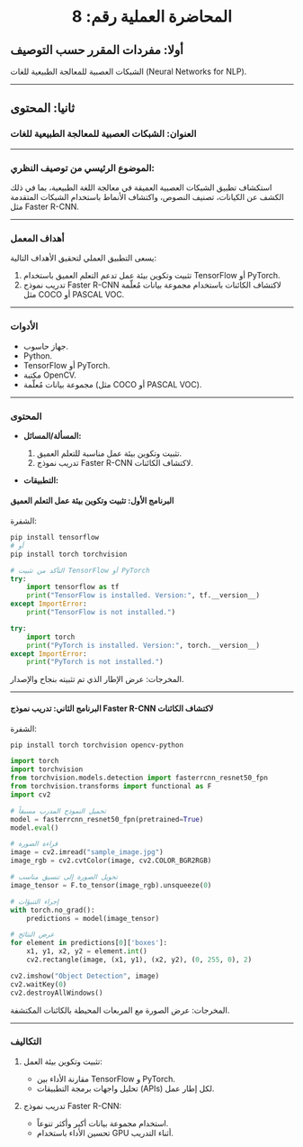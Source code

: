 <h1 style="text-align: center;">المحاضرة العملية رقم: 8</h1>

## أولا: مفردات المقرر حسب التوصيف

الشبكات العصبية للمعالجة الطبيعية للغات (Neural Networks for NLP).

______________________________________________________________________

## ثانيا: المحتوى

### العنوان: الشبكات العصبية للمعالجة الطبيعية للغات

______________________________________________________________________

### الموضوع الرئيسي من توصيف النظري:

استكشاف تطبيق الشبكات العصبية العميقة في معالجة اللغة الطبيعية، بما في ذلك الكشف عن الكيانات، تصنيف النصوص، واكتشاف الأنماط باستخدام الشبكات المتقدمة مثل Faster R-CNN.

______________________________________________________________________

### أهداف المعمل

يسعى التطبيق العملي لتحقيق الأهداف التالية:

1. تثبيت وتكوين بيئة عمل تدعم التعلم العميق باستخدام TensorFlow أو PyTorch.
1. تدريب نموذج Faster R-CNN لاكتشاف الكائنات باستخدام مجموعة بيانات مُعلّمة مثل COCO أو PASCAL VOC.

______________________________________________________________________

### الأدوات

- جهاز حاسوب.
- Python.
- TensorFlow أو PyTorch.
- مكتبة OpenCV.
- مجموعة بيانات مُعلّمة (مثل COCO أو PASCAL VOC).

______________________________________________________________________

### المحتوى

- **المسألة/المسائل:**

  1. تثبيت وتكوين بيئة عمل مناسبة للتعلم العميق.
  1. تدريب نموذج Faster R-CNN لاكتشاف الكائنات.

- **التطبيقات:**

#### البرنامج الأول: تثبيت وتكوين بيئة عمل التعلم العميق

الشفرة:

```bash
pip install tensorflow
# أو
pip install torch torchvision
```

```python
# التأكد من تثبيت TensorFlow أو PyTorch
try:
    import tensorflow as tf
    print("TensorFlow is installed. Version:", tf.__version__)
except ImportError:
    print("TensorFlow is not installed.")

try:
    import torch
    print("PyTorch is installed. Version:", torch.__version__)
except ImportError:
    print("PyTorch is not installed.")
```

المخرجات: عرض الإطار الذي تم تثبيته بنجاح والإصدار.

______________________________________________________________________

#### البرنامج الثاني: تدريب نموذج Faster R-CNN لاكتشاف الكائنات

الشفرة:

```bash
pip install torch torchvision opencv-python
```

```python
import torch
import torchvision
from torchvision.models.detection import fasterrcnn_resnet50_fpn
from torchvision.transforms import functional as F
import cv2

# تحميل النموذج المدرب مسبقاً
model = fasterrcnn_resnet50_fpn(pretrained=True)
model.eval()

# قراءة الصورة
image = cv2.imread("sample_image.jpg")
image_rgb = cv2.cvtColor(image, cv2.COLOR_BGR2RGB)

# تحويل الصورة إلى تنسيق مناسب
image_tensor = F.to_tensor(image_rgb).unsqueeze(0)

# إجراء التنبؤات
with torch.no_grad():
    predictions = model(image_tensor)

# عرض النتائج
for element in predictions[0]['boxes']:
    x1, y1, x2, y2 = element.int()
    cv2.rectangle(image, (x1, y1), (x2, y2), (0, 255, 0), 2)

cv2.imshow("Object Detection", image)
cv2.waitKey(0)
cv2.destroyAllWindows()
```

المخرجات: عرض الصورة مع المربعات المحيطة بالكائنات المكتشفة.

______________________________________________________________________

### التكاليف

1. تثبيت وتكوين بيئة العمل:

   - مقارنة الأداء بين TensorFlow و PyTorch.
   - تحليل واجهات برمجة التطبيقات (APIs) لكل إطار عمل.

1. تدريب نموذج Faster R-CNN:

   - استخدام مجموعة بيانات أكبر وأكثر تنوعاً.
   - تحسين الأداء باستخدام GPU أثناء التدريب.
